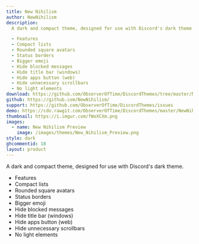 ```yaml
---
title: New Nihilism
author: NewNihilism
description:
  A dark and compact theme, designed for use with Discord's dark theme.

  - Features
  - Compact lists
  - Rounded square avatars
  - Status borders
  - Bigger emoji
  - Hide blocked messages
  - Hide title bar (windows)
  - Hide apps button (web)
  - Hide unnecessary scrollbars
  - No light elements
download: https://github.com/ObserverOfTime/DiscordThemes/tree/master/NewNihilism
github: https://github.com/NewNihilism/
support: https://github.com/ObserverOfTime/DiscordThemes/issues
demo: https://cdn.rawgit.com/ObserverOfTime/DiscordThemes/master/NewNihilism/dist/NewNihilism.theme.css
thumbnail: https://i.imgur.com/fWoXCXm.png
images:
  - name: New Nihilism Preview
    image: /images/themes/New_Nihilism_Preview.png
style: dark   
ghcommentid: 18
layout: product
---
```

A dark and compact theme, designed for use with Discord's dark theme.

  - Features
  - Compact lists
  - Rounded square avatars
  - Status borders
  - Bigger emoji
  - Hide blocked messages
  - Hide title bar (windows)
  - Hide apps button (web)
  - Hide unnecessary scrollbars
  - No light elements